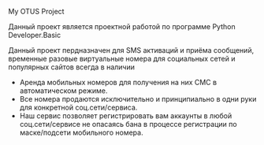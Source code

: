 My OTUS Project

Данный проект является проектной работой по программе Python Developer.Basic

Данный проект пердназначен для SMS активаций и приёма сообщений, временные разовые виртуальные номера для социальных сетей и популярных сайтов всегда в наличии
- Аренда мобильных номеров для получения на них СМС в автоматическом режиме.
- Все номера продаются исключительно и принципиально в одни руки для конкретной соц.сети/сервиса.
- Наш сервис позволяет регистрировать вам аккаунты в любой соц.сети/сервисе не опасаясь бана в процессе регистрации по маске/подсети мобильного номера.
